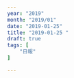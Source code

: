 ```yaml
---
year: "2019"
month: "2019/01"
date: "2019-01-25"
title: "2019-01-25 "
draft: true
tags: [
    "日報"
]

---
```


